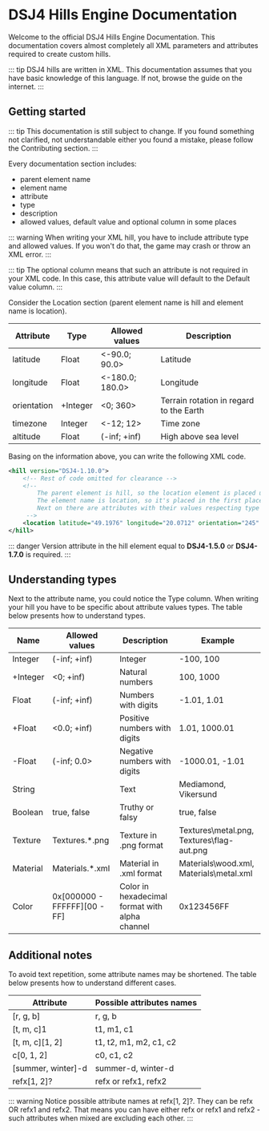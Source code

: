 # DSJ4 Hills Engine Documentation

Welcome to the official DSJ4 Hills Engine Documentation. This documentation covers almost completely all XML parameters and attributes required to create custom hills.

::: tip
DSJ4 hills are written in XML. This documentation assumes that you have basic knowledge of this language. If not, browse the guide on the internet.
:::

## Getting started

::: tip
This documentation is still subject to change. If you found something not clarified, not understandable either you found a mistake, please follow the Contributing section.
:::

Every documentation section includes:

* parent element name
* element name
* attribute
* type
* description
* allowed values, default value and optional column in some places

::: warning
When writing your XML hill, you have to include attribute type and allowed values. If you won't do that, the game may crash or throw an XML error.
:::

::: tip
The optional column means that such an attribute is not required in your XML code. In this case, this attribute value will default to the Default value column.
:::

Consider the Location section (parent element name is hill and element name is location).

| Attribute   | Type     | Allowed values  | Description                             |
| ----------- | -------- | --------------- | --------------------------------------- |
| latitude    | Float    | <-90.0; 90.0>   | Latitude                                |
| longitude   | Float    | <-180.0; 180.0> | Longitude                               |
| orientation | +Integer | <0; 360>        | Terrain rotation in regard to the Earth |
| timezone    | Integer  | <-12; 12>       | Time zone                               |
| altitude    | Float    | (-inf; +inf)    | High above sea level                    |

Basing on the information above, you can write the following XML code.

``` xml
<hill version="DSJ4-1.10.0">
    <!-- Rest of code omitted for clearance -->
    <!-- 
        The parent element is hill, so the location element is placed under the hill attribute
        The element name is location, so it's placed in the first place as an attribute
        Next on there are attributes with their values respecting type and allowed values.
     -->
    <location latitude="49.1976" longitude="20.0712" orientation="245" timezone="2" altitude="1300" />
</hill>
```

::: danger
Version attribute in the hill element equal to **DSJ4-1.5.0** or **DSJ4-1.7.0** is required.
:::

## Understanding types

Next to the attribute name, you could notice the Type column. When writing your hill you have to be specific about attribute values types. The table below presents how to understand types.

| Name     | Allowed values               | Description                                    | Example                                   |
| -------- | ---------------------------- | ---------------------------------------------- | ----------------------------------------- |
| Integer  | (-inf; +inf)                 | Integer                                        | -100, 100                                 |
| +Integer | <0; +inf)                    | Natural numbers                                | 100, 1000                                 |
| Float    | (-inf; +inf)                 | Numbers with digits                            | -1.01, 1.01                               |
| +Float   | <0.0; +inf)                  | Positive numbers with digits                   | 1.01, 1000.01                             |
| -Float   | (-inf; 0.0>                  | Negative numbers with digits                   | -1000.01, -1.01                           |
| String   |                              | Text                                           | Mediamond, Vikersund                      |
| Boolean  | true, false                  | Truthy or falsy                                | true, false                               |
| Texture  | Textures\.*.png              | Texture in .png format                         | Textures\metal.png, Textures\flag-aut.png |
| Material | Materials\.*.xml             | Material in .xml format                        | Materials\wood.xml, Materials\metal.xml   |
| Color    | 0x[000000 - FFFFFF][00 - FF] | Color in hexadecimal format with alpha channel | 0x123456FF                                |

## Additional notes

To avoid text repetition, some attribute names may be shortened. The table below presents how to understand different cases.

| Attribute          | Possible attributes names |
| ------------------ | ------------------------- |
| [r, g, b]          | r, g, b                   |
| [t, m, c]1         | t1, m1, c1                |
| [t, m, c][1, 2]    | t1, t2, m1, m2, c1, c2    |
| c[0, 1, 2]         | c0, c1, c2                |
| [summer, winter]-d | summer-d, winter-d        |
| refx[1, 2]?        | refx or refx1, refx2      |

::: warning
Notice possible attribute names at refx[1, 2]?. They can be refx OR refx1 and refx2. That means you can have either refx or refx1 and refx2 - such attributes when mixed are excluding each other.
:::

